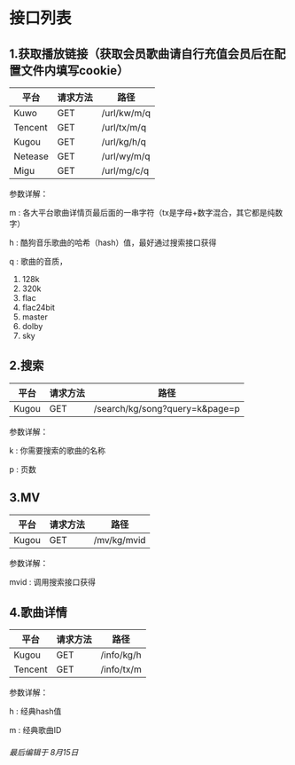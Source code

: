 
# 接口列表

## 1.获取播放链接（获取会员歌曲请自行充值会员后在配置文件内填写cookie）  

| 平台 |  请求方法      | 路径 |
| ----------- | ----------- | ----------- |
| Kuwo      | GET       | /url/kw/m/q       |
| Tencent   | GET        | /url/tx/m/q       |
| Kugou   | GET        | /url/kg/h/q       |
| Netease   | GET        | /url/wy/m/q      |
| Migu   | GET        | /url/mg/c/q       |  

参数详解：   

m
: 各大平台歌曲详情页最后面的一串字符（tx是字母+数字混合，其它都是纯数字）

h
: 酷狗音乐歌曲的哈希（hash）值，最好通过搜索接口获得

q
: 歌曲的音质，
1. 128k
2. 320k
3. flac
4. flac24bit
5. master
6. dolby
7. sky

## 2.搜索

| 平台      | 请求方法 | 路径 |
| ----------- | ----------- | ----------- |
| Kugou      | GET       | /search/kg/song?query=k&page=p       |

参数详解： 

k
: 你需要搜索的歌曲的名称

p
: 页数

## 3.MV

| 平台      | 请求方法 | 路径 |
| ----------- | ----------- | ----------- |
| Kugou      | GET       | /mv/kg/mvid       |

参数详解： 

mvid
: 调用搜索接口获得

## 4.歌曲详情

| 平台      | 请求方法 | 路径 |
| ----------- | ----------- | ----------- |
| Kugou      | GET       | /info/kg/h       |
| Tencent      | GET       | /info/tx/m       |

参数详解：

h
: 经典hash值

m
: 经典歌曲ID

###### 最后编辑于 8月15日